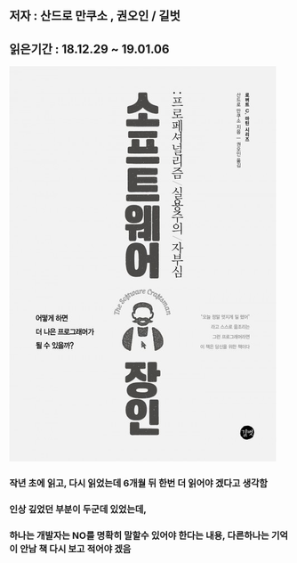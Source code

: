 ## 저자 : 산드로 만쿠소 , 권오인 / 길벗

## 읽은기간 : 18.12.29 ~ 19.01.06

![Smithsonian Image](../../public/images/books-images/swcraftman.jpg)

### 작년 초에 읽고, 다시 읽었는데 6개월 뒤 한번 더 읽어야 겠다고 생각함

### 인상 깊었던 부분이 두군데 있었는데,
### 하나는 개발자는 NO를 명확히 말할수 있어야 한다는 내용, 다른하나는 기억이 안남 책 다시 보고 적어야 겠음
